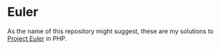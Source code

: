 # Euler

As the name of this repository might suggest, these are my solutions to [Project Euler](http://www.projecteuler.net) in PHP.
